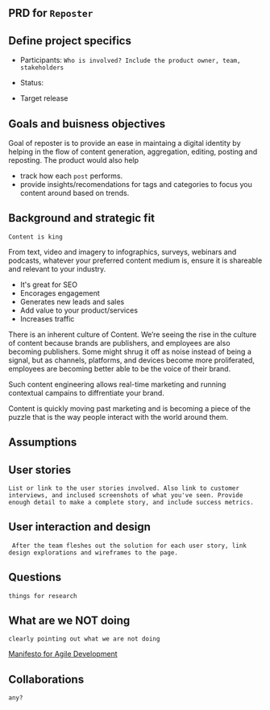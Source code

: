 ## PRD for `Reposter`


## Define project specifics

* Participants: 
`Who is involved? Include the product owner, team, stakeholders`

* Status:

* Target release

## Goals and buisness objectives
Goal of reposter is to provide an ease in maintaing a digital identity by helping in the flow of content generation, aggregation, editing, posting and reposting.
The product would also help 
* track how each `post` performs.
* provide insights/recomendations for tags and categories to focus you content around based on trends.

## Background and strategic fit

```
Content is king
```

From text, video and imagery to infographics, surveys, webinars and podcasts, whatever your preferred content medium is, ensure it is shareable and relevant to your industry.

 * It's great for SEO
 * Encorages engagement
 * Generates new leads and sales
 * Add value to your product/services
 * Increases traffic
 

 There is an inherent culture of Content. We’re seeing the rise in the culture of content because brands are publishers, and employees are also becoming publishers. Some might shrug it off as noise instead of being a signal, but as channels, platforms, and devices become more proliferated, employees are becoming better able to be the voice of their brand. 

 Such content engineering allows real-time marketing and running contextual campains to diffrentiate your brand.
 
 Content is quickly moving past marketing and is becoming a piece of the puzzle that is the way people interact with the world around them. 

## Assumptions


## User stories
`List or link to the user stories involved. Also link to customer interviews, and inclused screenshots of what you've seen. Provide enough detail to make a complete story, and include success metrics.`

## User interaction and design
` After the team fleshes out the solution for each user story, link design explorations and wireframes to the page.`

## Questions
`things for research`

## What are we NOT doing
`clearly pointing out what we are not doing`

[Manifesto for Agile Development](http://agilemanifesto.org/)

## Collaborations 
`any?`

